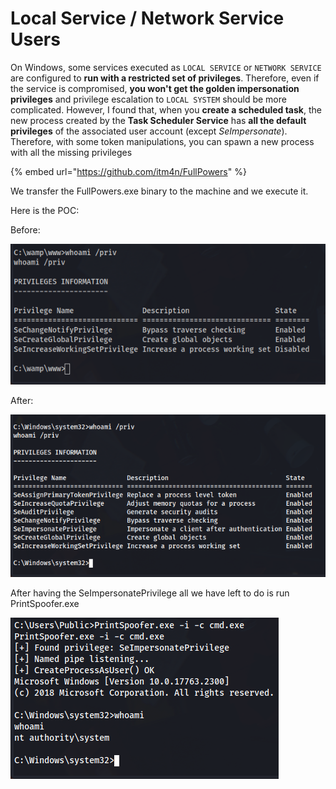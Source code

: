 # Local Service / Network Service Users

On Windows, some services executed as `LOCAL SERVICE` or `NETWORK SERVICE` are configured to **run with a restricted set of privileges**. Therefore, even if the service is compromised, **you won't get the golden impersonation privileges** and privilege escalation to `LOCAL SYSTEM` should be more complicated. However, I found that, when you **create a scheduled task**, the new process created by the **Task Scheduler Service** has **all the default privileges** of the associated user account (except _SeImpersonate_). Therefore, with some token manipulations, you can spawn a new process with all the missing privileges

{% embed url="https://github.com/itm4n/FullPowers" %}

We transfer the FullPowers.exe binary to the machine and we execute it.

Here is the POC:

Before:&#x20;

![](../../../.gitbook/assets/image.png)

After:

![](<../../../.gitbook/assets/image (23).png>)

After having the SeImpersonatePrivilege all we have left to do is run PrintSpoofer.exe

![](<../../../.gitbook/assets/image (44).png>)
